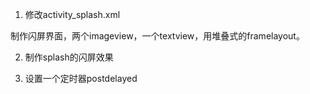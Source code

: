 1. 修改activity_splash.xml

制作闪屏界面，两个imageview，一个textview，用堆叠式的framelayout。

2. 制作splash的闪屏效果

3. 设置一个定时器postdelayed